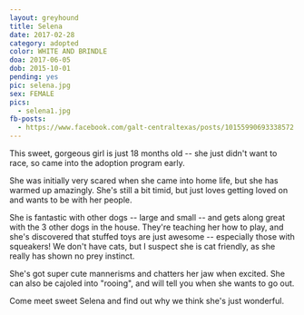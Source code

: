 ```yaml
---
layout: greyhound
title: Selena
date: 2017-02-28
category: adopted
color: WHITE AND BRINDLE
doa: 2017-06-05
dob: 2015-10-01
pending: yes
pic: selena.jpg
sex: FEMALE
pics:
  - selena1.jpg
fb-posts:
  - https://www.facebook.com/galt-centraltexas/posts/10155990693338572:0
---
```


This sweet, gorgeous girl is just 18 months old -- she just didn't want to race, so came into the adoption program early.

She was initially very scared when she came into home life, but she has warmed up amazingly.  She's still a bit timid, but just loves getting loved on and wants to be with her people.  

She is fantastic with other dogs -- large and small -- and gets along great with the 3 other dogs in the house.  They're teaching her how to play, and she's discovered that stuffed toys are just awesome -- especially those with squeakers!  We don't have cats, but I suspect she is cat friendly, as she really has shown no prey instinct.

She's got super cute mannerisms and chatters her jaw when excited.  She can also be cajoled into "rooing", and will tell you when she wants to go out.  
 
Come meet sweet Selena and find out why we think she's just wonderful.
